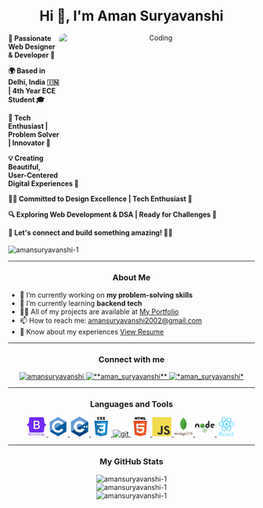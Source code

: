 <h1 align="center">Hi 👋, I'm Aman Suryavanshi</h1>

<p align="center">
<img alt="Coding" align="right" height="280px" width="400" src="https://cdn.dribbble.com/users/1059583/screenshots/4171367/coding-freak.gif" style="border-radius: 10px;">
</p>

<h4 align="left">

🌟 Passionate Web Designer & Developer 🚀<br>

🌍 Based in Delhi, India 🇮🇳 | 4th Year ECE Student 🎓<br>

🤖 Tech Enthusiast | Problem Solver | Innovator 🌟<br>

💡 Creating Beautiful, User-Centered Digital Experiences 🎨<br>

👨‍💻 Committed to Design Excellence | Tech Enthusiast 🤖<br>

🔍 Exploring Web Development & DSA | Ready for Challenges 💪<br>

💪 Let's connect and build something amazing! 🤝🌐
</h4>

<p align="left">
<img src="[https://komarev.com/ghpvc/?username=amansuryavanshi-1&label=Profile views&color=0e75b6&style=flat](https://komarev.com/ghpvc/?username=amansuryavanshi-1&label=Profile%20views&color=0e75b6&style=flat)" alt="amansuryavanshi-1" />
</p>

<hr>

<h3 align="center">About Me</h3>

- 🔭 I’m currently working on **my problem-solving skills**
- 🌱 I’m currently learning **backend tech**
- 👨‍💻 All of my projects are available at [My Portfolio](https://aman-suryavanshi-portfolio.netlify.app/)
- 📫 How to reach me: [amansuryavanshi2002@gmail.com](mailto:amansuryavanshi2002@gmail.com)
- 📄 Know about my experiences [View Resume](https://drive.google.com/file/d/1UhzDsPThb8wZ0OTE6scf2LOWtQgXgsNk/view?usp=drivesdk)

<hr>

<h3 align="center">Connect with me</h3>
<p align="center">
<a href="https://linkedin.com/in/amansuryavanshi" target="_blank">
<img src="https://raw.githubusercontent.com/rahuldkjain/github-profile-readme-generator/master/src/images/icons/Social/linked-in-alt.svg" alt="amansuryavanshi" height="30" width="40" />
</a>
<a href="https://instagram.com/__aman_suryavanshi__" target="_blank">
<img src="https://raw.githubusercontent.com/rahuldkjain/github-profile-readme-generator/master/src/images/icons/Social/instagram.svg" alt="**aman_suryavanshi**" height="30" width="40" />
</a>
<a href="https://www.leetcode.com/_aman_suryavanshi_" target="_blank">
<img src="https://raw.githubusercontent.com/rahuldkjain/github-profile-readme-generator/master/src/images/icons/Social/leet-code.svg" alt="*aman_suryavanshi*" height="30" width="40" />

</a>
</p>

<hr>

<h3 align="center">Languages and Tools</h3>

<p align="center"> <a href="[https://getbootstrap.com](https://getbootstrap.com/)" target="_blank" rel="noreferrer"> <img src="https://raw.githubusercontent.com/devicons/devicon/master/icons/bootstrap/bootstrap-plain-wordmark.svg" alt="bootstrap" width="40" height="40"/> </a> <a href="https://www.cprogramming.com/" target="_blank" rel="noreferrer"> <img src="https://raw.githubusercontent.com/devicons/devicon/master/icons/c/c-original.svg" alt="c" width="40" height="40"/> </a> <a href="https://www.w3schools.com/cpp/" target="_blank" rel="noreferrer"> <img src="https://raw.githubusercontent.com/devicons/devicon/master/icons/cplusplus/cplusplus-original.svg" alt="cplusplus" width="40" height="40"/> </a> <a href="https://www.w3schools.com/css/" target="_blank" rel="noreferrer"> <img src="https://raw.githubusercontent.com/devicons/devicon/master/icons/css3/css3-original-wordmark.svg" alt="css3" width="40" height="40"/> </a> <a href="https://git-scm.com/" target="_blank" rel="noreferrer"> <img src="https://www.vectorlogo.zone/logos/git-scm/git-scm-icon.svg" alt="git" width="40" height="40"/> </a> <a href="https://www.w3.org/html/"
target="_blank" rel="noreferrer"> <img src="https://raw.githubusercontent.com/devicons/devicon/master/icons/html5/html5-original-wordmark.svg" alt="html5" width="40" height="40"/> </a> <a href="https://developer.mozilla.org/en-US/docs/Web/JavaScript" target="_blank" rel="noreferrer"> <img src="https://raw.githubusercontent.com/devicons/devicon/master/icons/javascript/javascript-original.svg" alt="javascript" width="40" height="40"/> </a> <a href="https://www.mongodb.com/" target="_blank" rel="noreferrer"> <img src="https://raw.githubusercontent.com/devicons/devicon/master/icons/mongodb/mongodb-original-wordmark.svg" alt="mongodb" width="40" height="40"/> </a> <a href="[https://nodejs.org](https://nodejs.org/)" target="_blank" rel="noreferrer"> <img src="https://raw.githubusercontent.com/devicons/devicon/master/icons/nodejs/nodejs-original-wordmark.svg" alt="nodejs" width="40" height="40"/> </a> <a href="https://reactjs.org/" target="_blank" rel="noreferrer"> <img src="https://raw.githubusercontent.com/devicons/devicon/master/icons/react/react-original-wordmark.svg" alt="react" width="40" height="40"/> </a> </p>
</p>
<hr>

<h3 align="center">My GitHub Stats</h3>

<div align="center">
<img src="https://github-readme-stats.vercel.app/api?username=amansuryavanshi-1&show_icons=true&locale=en&mode=daily&theme=radical&hide_border=false&border_radius=5&order=3" height="150" alt="amansuryavanshi-1" />
</div>

<div align="center">
<img src="https://github-readme-streak-stats.herokuapp.com/?user=amansuryavanshi-1&hide_title=false&hide_rank=false&show_icons=true&include_all_commits=true&count_private=true&disable_animations=false&theme=radical&locale=en&hide_border=false&order=1" height="159" alt="amansuryavanshi-1" />
</div>

<div align="center">
<img src="https://github-readme-stats.vercel.app/api/top-langs?username=amansuryavanshi-1&show_icons=true&locale=en&layout=compact&card_width=320&langs_count=12&theme=dracula&hide_border=false&order=2" height="166" alt="amansuryavanshi-1" />
</div>
